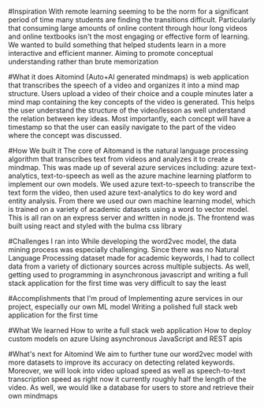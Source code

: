 #Inspiration
With remote learning seeming to be the norm for a significant period of time many students are finding the transitions difficult. Particularly that consuming large amounts of online content through hour long videos and online textbooks isn't the most engaging or effective form of learning. We wanted to build something that helped students learn in a more interactive and efficient manner. Aiming to promote conceptual understanding rather than brute memorization

#What it does
Aitomind (Auto+AI generated mindmaps) is web application that transcribes the speech of a video and organizes it into a mind map structure. Users upload a video of their choice and a couple minutes later a mind map containing the key concepts of the video is generated. This helps the user understand the structure of the video/lesson as well understand the relation between key ideas. Most importantly, each concept will have a timestamp so that the user can easily navigate to the part of the video where the concept was discussed.

#How We built it
The core of Aitomand is the natural language processing algorithm that transcribes text from videos and analyzes it to create a mindmap. This was made up of several azure services including: azure text-analytics, text-to-speech as well as the azure machine learning platform to implement our own models. We used azure text-to-speech to transcribe the text form the video, then used azure text-analytics to do key word and entity analysis. From there we used our own machine learning model, which is trained on a variety of academic datasets using a word to vector model. This is all ran on an express server and written in node.js. The frontend was built using react and styled with the bulma css library

#Challenges I ran into
While developing the word2vec model, the data mining process was especially challenging. Since there was no Natural Language Processing dataset made for academic keywords, I had to collect data from a variety of dictionary sources across multiple subjects. As well, getting used to programming in asynchronous javascript and writing a full stack application for the first time was very difficult to say the least

#Accomplishments that I'm proud of
Implementing azure services in our project, especially our own ML model Writing a polished full stack web application for the first time

#What We learned
How to write a full stack web application How to deploy custom models on azure Using asynchronous JavaScript and REST apis

#What's next for Aitomind
We aim to further tune our word2vec model with more datasets to improve its accuracy on detecting related keywords. Moreover, we will look into video upload speed as well as speech-to-text transcription speed as right now it currently roughly half the length of the video. As well, we would like a database for users to store and retrieve their own mindmaps

